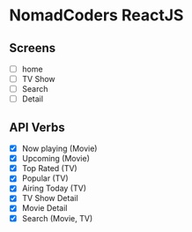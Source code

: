 # NomadCoders ReactJS

## Screens

- [ ] home
- [ ] TV Show
- [ ] Search
- [ ] Detail

## API Verbs

- [x] Now playing (Movie)
- [x] Upcoming (Movie)
- [x] Top Rated (TV)
- [x] Popular (TV)
- [x] Airing Today (TV)
- [x] TV Show Detail
- [x] Movie Detail
- [x] Search (Movie, TV)
